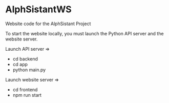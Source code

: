 # AlphSistantWS
Website code for the AlphSistant Project 

To start the website locally, you must launch the Python API server and the website server.

Launch API server =>
  - cd backend
  - cd app
  - python main.py

Launch website server =>
  - cd frontend
  - npm run start
